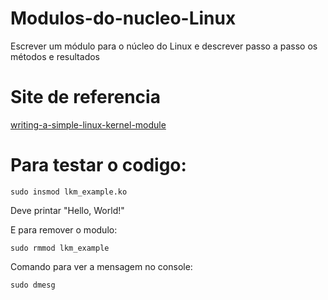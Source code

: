 # Modulos-do-nucleo-Linux
Escrever um módulo para o núcleo do Linux e descrever passo a passo os métodos e resultados

# Site de referencia

[writing-a-simple-linux-kernel-module](https://blog.sourcerer.io/writing-a-simple-linux-kernel-module-d9dc3762c234)

# Para testar o codigo:

    sudo insmod lkm_example.ko

Deve printar "Hello, World!"

E para remover o modulo:

    sudo rmmod lkm_example

Comando para ver a mensagem no console:

    sudo dmesg
